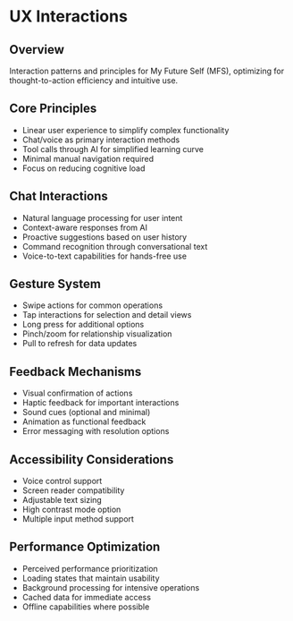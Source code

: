 # UX Interactions

## Overview

Interaction patterns and principles for My Future Self (MFS), optimizing for thought-to-action efficiency and intuitive use.

## Core Principles

-   Linear user experience to simplify complex functionality
-   Chat/voice as primary interaction methods
-   Tool calls through AI for simplified learning curve
-   Minimal manual navigation required
-   Focus on reducing cognitive load

## Chat Interactions

-   Natural language processing for user intent
-   Context-aware responses from AI
-   Proactive suggestions based on user history
-   Command recognition through conversational text
-   Voice-to-text capabilities for hands-free use

## Gesture System

-   Swipe actions for common operations
-   Tap interactions for selection and detail views
-   Long press for additional options
-   Pinch/zoom for relationship visualization
-   Pull to refresh for data updates

## Feedback Mechanisms

-   Visual confirmation of actions
-   Haptic feedback for important interactions
-   Sound cues (optional and minimal)
-   Animation as functional feedback
-   Error messaging with resolution options

## Accessibility Considerations

-   Voice control support
-   Screen reader compatibility
-   Adjustable text sizing
-   High contrast mode option
-   Multiple input method support

## Performance Optimization

-   Perceived performance prioritization
-   Loading states that maintain usability
-   Background processing for intensive operations
-   Cached data for immediate access
-   Offline capabilities where possible
